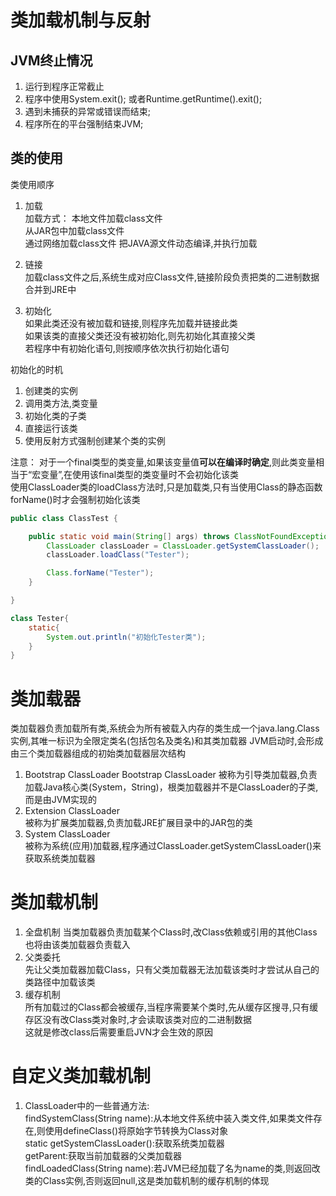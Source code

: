 # 类加载机制与反射

## JVM终止情况
1. 运行到程序正常截止
2. 程序中使用System.exit(); 或者Runtime.getRuntime().exit();
3. 遇到未捕获的异常或错误而结束;
4. 程序所在的平台强制结束JVM;

## 类的使用
类使用顺序
1. 加载  
加载方式：
本地文件加载class文件  
从JAR包中加载class文件  
通过网络加载class文件
把JAVA源文件动态编译,并执行加载  

2. 链接  
加载class文件之后,系统生成对应Class文件,链接阶段负责把类的二进制数据合并到JRE中

3. 初始化  
如果此类还没有被加载和链接,则程序先加载并链接此类  
如果该类的直接父类还没有被初始化,则先初始化其直接父类  
若程序中有初始化语句,则按顺序依次执行初始化语句  

初始化的时机
1. 创建类的实例
2. 调用类方法,类变量
3. 初始化类的子类  
4. 直接运行该类
5. 使用反射方式强制创建某个类的实例

注意：
对于一个final类型的类变量,如果该变量值**可以在编译时确定**,则此类变量相当于“宏变量”,在使用该final类型的类变量时不会初始化该类  
使用ClassLoader类的loadClass方法时,只是加载类,只有当使用Class的静态函数forName()时才会强制初始化该类
```JAVA
public class ClassTest {

    public static void main(String[] args) throws ClassNotFoundException {
        ClassLoader classLoader = ClassLoader.getSystemClassLoader();
        classLoader.loadClass("Tester");

        Class.forName("Tester");
    }

}

class Tester{
    static{
        System.out.println("初始化Tester类");
    }
}

```
# 类加载器
类加载器负责加载所有类,系统会为所有被载入内存的类生成一个java.lang.Class实例,其唯一标识为全限定类名(包括包名及类名)和其类加载器
JVM启动时,会形成由三个类加载器组成的初始类加载器层次结构
1. Bootstrap ClassLoader
Bootstrap ClassLoader 被称为引导类加载器,负责加载Java核心类(System，String)，根类加载器并不是ClassLoader的子类,而是由JVM实现的
2. Extension ClassLoader  
被称为扩展类加载器,负责加载JRE扩展目录中的JAR包的类
3. System ClassLoader  
被称为系统(应用)加载器,程序通过ClassLoader.getSystemClassLoader()来获取系统类加载器

# 类加载机制
1. 全盘机制
当类加载器负责加载某个Class时,改Class依赖或引用的其他Class也将由该类加载器负责载入
2. 父类委托  
先让父类加载器加载Class，只有父类加载器无法加载该类时才尝试从自己的类路径中加载该类
3. 缓存机制  
所有加载过的Class都会被缓存,当程序需要某个类时,先从缓存区搜寻,只有缓存区没有改Class类对象时,才会读取该类对应的二进制数据  
这就是修改class后需要重启JVN才会生效的原因

# 自定义类加载机制
1. ClassLoader中的一些普通方法:  
findSystemClass(String name):从本地文件系统中装入类文件,如果类文件存在,则使用defineClass()将原始字节转换为Class对象  
static getSystemClassLoader():获取系统类加载器  
getParent:获取当前加载器的父类加载器  
findLoadedClass(String name):若JVM已经加载了名为name的类,则返回改类的Class实例,否则返回null,这是类加载机制的缓存机制的体现
